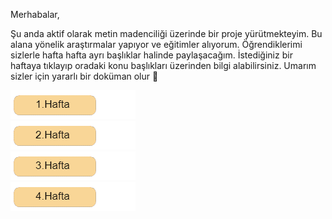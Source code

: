 Merhabalar,

Şu anda aktif olarak metin madenciliği üzerinde bir proje yürütmekteyim. Bu alana yönelik araştırmalar yapıyor ve eğitimler alıyorum. Öğrendiklerimi sizlerle hafta hafta ayrı başlıklar halinde paylaşacağım. İstediğiniz bir haftaya tıklayıp oradaki konu başlıkları üzerinden bilgi alabilirsiniz. Umarım sizler için yararlı bir doküman olur 💫


![/weeks/1.hafta.md](/images/button-1.png)
</br>
![](/images/button-2.png)
</br>
![](/images/button-3.png)
</br>
![](/images/button-4.png)




